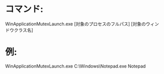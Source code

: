 # コマンド:
WinApplicationMutexLaunch.exe [対象のプロセスのフルパス] [対象のウィンドウクラス名]

# 例:
WinApplicationMutexLaunch.exe C:\Windows\Notepad.exe Notepad